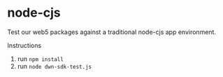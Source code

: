 # node-cjs 

Test our web5 packages against a traditional node-cjs app environment.

Instructions
1. run `npm install`
2. run `node dwn-sdk-test.js`